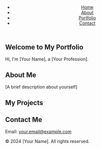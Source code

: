 <!DOCTYPE html>
<html lang="en">
<head>
    <meta charset="UTF-8">
    <meta name="viewport" content="width=device-width, initial-scale=1.0">
    <title>My Portfolio</title>
    <link rel="stylesheet" href="style.css">
</head>
<body>
    <header>
        <nav>
            <ul>
                <li><a href="#home">Home</a></li>
                <li><a href="#about">About</a></li>
                <li><a href="#portfolio">Portfolio</a></li>
                <li><a href="#contact">Contact</a></li>
            </ul>
        </nav>
    </header>
    <section id="home">
        <h1>Welcome to My Portfolio</h1>
        <p>Hi, I'm [Your Name], a [Your Profession].</p>
    </section>
    <section id="about">
        <h2>About Me</h2>
        <p>[A brief description about yourself]</p>
    </section>
    <section id="portfolio">
        <h2>My Projects</h2>
        <div class="projects">
            <!-- Add your projects here -->
        </div>
    </section>
    <section id="contact">
        <h2>Contact Me</h2>
        <p>Email: <a href="mailto:your.email@example.com">your.email@example.com</a></p>
    </section>
    <footer>
        <p>&copy; 2024 [Your Name]. All rights reserved.</p>
    </footer>
    <script src="script.js"></script>
</body>
</html>
